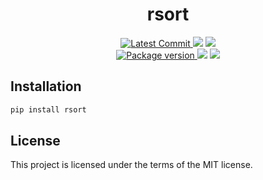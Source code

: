 <h1 align="center">
    <strong>rsort</strong>
</h1>
<p align="center">
    <a href="https://github.com/Kludex/rsort" target="_blank">
        <img src="https://img.shields.io/github/last-commit/Kludex/rsort" alt="Latest Commit">
    </a>
        <img src="https://img.shields.io/github/workflow/status/Kludex/rsort/Test">
        <img src="https://img.shields.io/codecov/c/github/Kludex/rsort">
    <br />
    <a href="https://pypi.org/project/rsort" target="_blank">
        <img src="https://img.shields.io/pypi/v/rsort" alt="Package version">
    </a>
    <img src="https://img.shields.io/pypi/pyversions/rsort">
    <img src="https://img.shields.io/github/license/Kludex/rsort">
</p>


## Installation

``` bash
pip install rsort
```

## License

This project is licensed under the terms of the MIT license.
